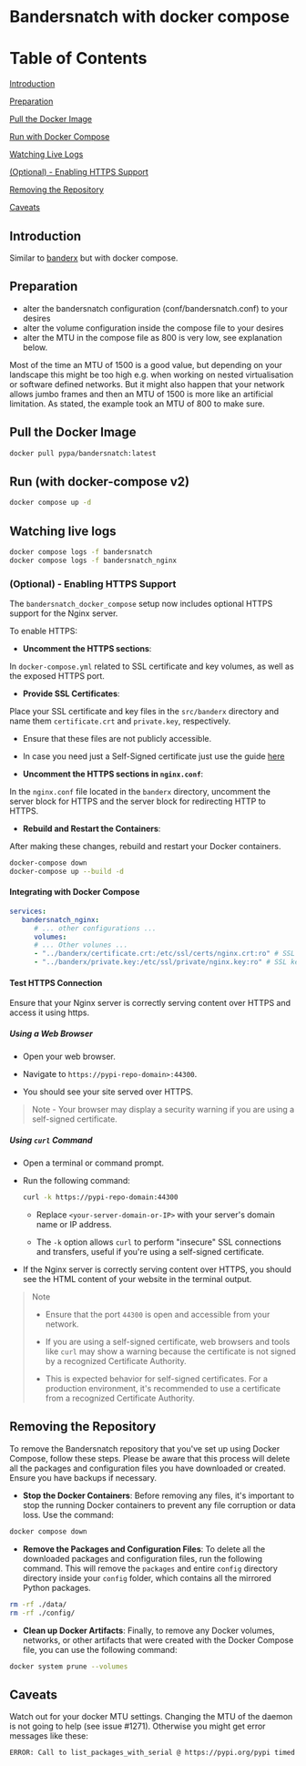 # Bandersnatch with docker compose

# Table of Contents

[Introduction](#introduction)

[Preparation](#preparation)

[Pull the Docker Image](#pull-the-docker-image)

[Run with Docker Compose](#run-with-docker-compose-v2)

[Watching Live Logs](#watching-live-logs)

[(Optional) - Enabling HTTPS Support](#optional---enabling-https-support)

[Removing the Repository](#removing-the-repository)

[Caveats](#caveats)

## Introduction

Similar to [banderx](https://github.com/pypa/bandersnatch/tree/main/src/banderx) but with docker compose.

## Preparation

- alter the bandersnatch configuration (conf/bandersnatch.conf) to your desires
- alter the volume configuration inside the compose file to your desires
- alter the MTU in the compose file as 800 is very low, see explanation below.

Most of the time an MTU of 1500 is a good value, but depending on your landscape
this might be too high e.g. when working on nested virtualisation or software
defined networks. But it might also happen that your network allows jumbo frames
and then an MTU of 1500 is more like an artificial limitation. As stated, the
example took an MTU of 800 to make sure.

## Pull the Docker Image

```bash
docker pull pypa/bandersnatch:latest
```

## Run (with docker-compose v2)

```bash
docker compose up -d
```

## Watching live logs

```bash
docker compose logs -f bandersnatch
docker compose logs -f bandersnatch_nginx
```

### (Optional) - Enabling HTTPS Support

The `bandersnatch_docker_compose` setup now includes optional HTTPS support for the Nginx server.

To enable HTTPS:

- **Uncomment the HTTPS sections**:

In `docker-compose.yml` related to SSL certificate and key volumes, as well as the exposed HTTPS port.

- **Provide SSL Certificates**:

Place your SSL certificate and key files in the `src/banderx` directory and name them `certificate.crt` and `private.key`, respectively.

- Ensure that these files are not publicly accessible.

- In case you need just a Self-Signed certificate just use the guide [here](https://github.com/pypa/bandersnatch/blob/main/src/banderx/README.md)

- **Uncomment the HTTPS sections in `nginx.conf`**:

In the `nginx.conf` file located in the `banderx` directory, uncomment the server block for HTTPS and the server block for redirecting HTTP to HTTPS.

- **Rebuild and Restart the Containers**:

After making these changes, rebuild and restart your Docker containers.

```bash
docker-compose down
docker-compose up --build -d
```

#### Integrating with Docker Compose

```yaml
services:
   bandersnatch_nginx:
      # ... other configurations ...
      volumes:
      # ... Other volunes ...
      - "../banderx/certificate.crt:/etc/ssl/certs/nginx.crt:ro" # SSL certificate
      - "../banderx/private.key:/etc/ssl/private/nginx.key:ro" # SSL key
```

#### Test HTTPS Connection

Ensure that your Nginx server is correctly serving content over HTTPS and access it using https.

##### Using a Web Browser

- Open your web browser.

- Navigate to `https://pypi-repo-domain>:44300`.

- You should see your site served over HTTPS.

> Note - Your browser may display a security warning if you are using a self-signed certificate.

##### Using `curl` Command

- Open a terminal or command prompt.

- Run the following command:

   ```bash
   curl -k https://pypi-repo-domain:44300
   ```

   - Replace `<your-server-domain-or-IP>` with your server's domain name or IP address.

   - The `-k` option allows `curl` to perform "insecure" SSL connections and transfers, useful if you're using a self-signed certificate.

- If the Nginx server is correctly serving content over HTTPS, you should see the HTML content of your website in the terminal output.

> Note
>
> - Ensure that the port `44300` is open and accessible from your network.
>
> - If you are using a self-signed certificate, web browsers and tools like `curl` may show a warning because the certificate is not signed by a recognized Certificate Authority.
>
> - This is expected behavior for self-signed certificates. For a production environment, it's recommended to use a certificate from a recognized Certificate Authority.

## Removing the Repository

To remove the Bandersnatch repository that you've set up using Docker Compose, follow these steps. Please be aware that this process will delete all the packages and configuration files you have downloaded or created. Ensure you have backups if necessary.

- **Stop the Docker Containers**: Before removing any files, it's important to stop the running Docker containers to prevent any file corruption or data loss. Use the command:

```bash
docker compose down
```

- **Remove the Packages and Configuration Files**: To delete all the downloaded packages and configuration files, run the following command. This will remove the `packages` and entire `config` directory directory inside your `config` folder, which contains all the mirrored Python packages.

```bash
rm -rf ./data/
rm -rf ./config/
```

- **Clean up Docker Artifacts**: Finally, to remove any Docker volumes, networks, or other artifacts that were created with the Docker Compose file, you can use the following command:

```bash
docker system prune --volumes
```

## Caveats

Watch out for your docker MTU settings. Changing the MTU of the daemon is not going to help (see issue #1271).
Otherwise you might get error messages like these:

```bash
ERROR: Call to list_packages_with_serial @ https://pypi.org/pypi timed out: Connection timeout to host https://pypi.org/pypi (master.py:218)
```
